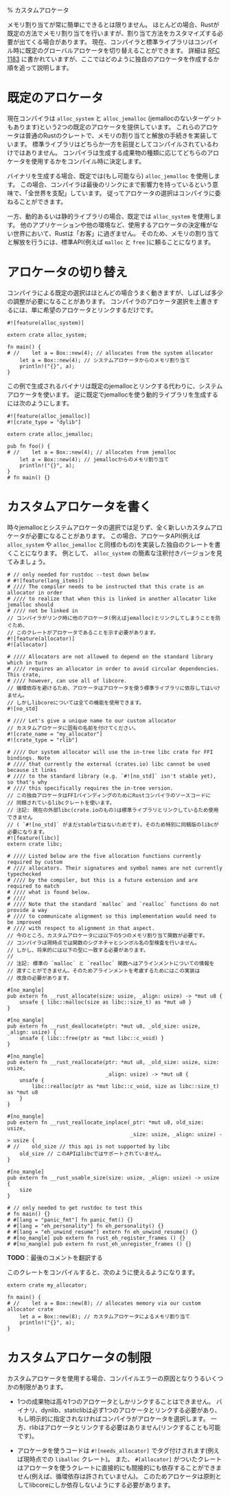 % カスタムアロケータ
<!-- % Custom Allocators -->

<!-- Allocating memory isn't always the easiest thing to do, and while Rust generally -->
<!-- takes care of this by default it often becomes necessary to customize how -->
<!-- allocation occurs. The compiler and standard library currently allow switching -->
<!-- out the default global allocator in use at compile time. The design is currently -->
<!-- spelled out in [RFC 1183][rfc] but this will walk you through how to get your -->
<!-- own allocator up and running. -->
メモリ割り当てが常に簡単にできるとは限りません。
ほとんどの場合、Rustが既定の方法でメモリ割り当てを行いますが、割り当て方法をカスタマイズする必要が出てくる場合があります。
現在、コンパイラと標準ライブラリはコンパイル時に既定のグローバルアロケータを切り替えることができます。
詳細は [RFC 1183][rfc] に書かれていますが、ここではどのように独自のアロケータを作成するか順を追って説明します。

[rfc]: https://github.com/rust-lang/rfcs/blob/master/text/1183-swap-out-jemalloc.md

<!-- # Default Allocator -->
# 既定のアロケータ


<!-- The compiler currently ships two default allocators: `alloc_system` and -->
<!-- `alloc_jemalloc` (some targets don't have jemalloc, however). These allocators -->
<!-- are normal Rust crates and contain an implementation of the routines to -->
<!-- allocate and deallocate memory. The standard library is not compiled assuming -->
<!-- either one, and the compiler will decide which allocator is in use at -->
<!-- compile-time depending on the type of output artifact being produced. -->
現在コンパイラは `alloc_system` と `alloc_jemalloc` (jemallocのないターゲットもあります)という2つの既定のアロケータを提供しています。
これらのアロケータは普通のRustのクレートで、メモリの割り当てと解放の手続きを実装しています。
標準ライブラリはどちらか一方を前提としてコンパイルされているわけではありません。
コンパイラは生成する成果物の種類に応じてどちらのアロケータを使用するかをコンパイル時に決定します。

<!-- Binaries generated by the compiler will use `alloc_jemalloc` by default (where -->
<!-- available). In this situation the compiler "controls the world" in the sense of -->
<!-- it has power over the final link. Primarily this means that the allocator -->
<!-- decision can be left up the compiler. -->
バイナリを生成する場合、既定では(もし可能なら) `alloc_jemalloc` を使用します。
この場合、コンパイラは最後のリンクにまで影響力を持っているという意味で、「全世界を支配」しています。
従ってアロケータの選択はコンパイラに委ねることができます。

<!-- Dynamic and static libraries, however, will use `alloc_system` by default. Here -->
<!-- Rust is typically a 'guest' in another application or another world where it -->
<!-- cannot authoritatively decide what allocator is in use. As a result it resorts -->
<!-- back to the standard APIs (e.g. `malloc` and `free`) for acquiring and releasing -->
<!-- memory. -->
一方、動的あるいは静的ライブラリの場合、既定では `alloc_system` を使用します。
他のアプリケーションや他の環境など、使用するアロケータの決定権がない世界において、Rustは「お客」に過ぎません。
そのため、メモリの割り当てと解放を行うには、標準API(例えば `malloc` と `free` )に頼ることになります。

<!-- # Switching Allocators -->
# アロケータの切り替え

<!-- Although the compiler's default choices may work most of the time, it's often -->
<!-- necessary to tweak certain aspects. Overriding the compiler's decision about -->
<!-- which allocator is in use is done simply by linking to the desired allocator: -->
コンパイラによる既定の選択はほとんどの場合うまく動きますが、しばしば多少の調整が必要になることがあります。
コンパイラのアロケータ選択を上書きするには、単に希望のアロケータとリンクするだけです。

```rust,no_run
#![feature(alloc_system)]

extern crate alloc_system;

fn main() {
# //    let a = Box::new(4); // allocates from the system allocator
    let a = Box::new(4); // システムアロケータからのメモリ割り当て
    println!("{}", a);
}
```

<!-- In this example the binary generated will not link to jemalloc by default but -->
<!-- instead use the system allocator. Conversely to generate a dynamic library which -->
<!-- uses jemalloc by default one would write: -->
この例で生成されるバイナリは既定のjemallocとリンクする代わりに、システムアロケータを使います。
逆に既定でjemallocを使う動的ライブラリを生成するには次のようにします。

```rust,ignore
#![feature(alloc_jemalloc)]
#![crate_type = "dylib"]

extern crate alloc_jemalloc;

pub fn foo() {
# //    let a = Box::new(4); // allocates from jemalloc
    let a = Box::new(4); // jemallocからのメモリ割り当て
    println!("{}", a);
}
# fn main() {}
```

<!-- # Writing a custom allocator -->
# カスタムアロケータを書く

<!-- Sometimes even the choices of jemalloc vs the system allocator aren't enough and -->
<!-- an entirely new custom allocator is required. In this you'll write your own -->
<!-- crate which implements the allocator API (e.g. the same as `alloc_system` or -->
<!-- `alloc_jemalloc`). As an example, let's take a look at a simplified and -->
<!-- annotated version of `alloc_system` -->
時々jemallocとシステムアロケータの選択では足りず、全く新しいカスタムアロケータが必要になることがあります。
この場合、アロケータAPI(例えば `alloc_system` や `alloc_jemalloc` と同様のもの)を実装した独自のクレートを書くことになります。
例として、 `alloc_system` の簡素な注釈付きバージョンを見てみましょう。

```rust,no_run
# // only needed for rustdoc --test down below
# #![feature(lang_items)]
# //// The compiler needs to be instructed that this crate is an allocator in order
# //// to realize that when this is linked in another allocator like jemalloc should
# //// not be linked in
// コンパイラがリンク時に他のアロケータ(例えばjemalloc)とリンクしてしまうことを防ぐため、
// このクレートがアロケータであることを示す必要があります。
#![feature(allocator)]
#![allocator]

# //// Allocators are not allowed to depend on the standard library which in turn
# //// requires an allocator in order to avoid circular dependencies. This crate,
# //// however, can use all of libcore.
// 循環依存を避けるため、アロケータはアロケータを使う標準ライブラリに依存してはいけません。
// しかしlibcoreについては全ての機能を使用できます。
#![no_std]

# //// Let's give a unique name to our custom allocator
// カスタムアロケータに固有の名前を付けてください。
#![crate_name = "my_allocator"]
#![crate_type = "rlib"]

# //// Our system allocator will use the in-tree libc crate for FFI bindings. Note
# //// that currently the external (crates.io) libc cannot be used because it links
# //// to the standard library (e.g. `#![no_std]` isn't stable yet), so that's why
# //// this specifically requires the in-tree version.
// この独自アロケータはFFIバインディングのためにRustコンパイラのソースコードに
// 同梱されているlibcクレートを使います。
// 注記: 現在の外部libc(crate.ioのもの)は標準ライブラリとリンクしているため使用できません
// ( `#![no_std]` がまだstableではないためです)。そのため特別に同梱版のlibcが必要になります。
#![feature(libc)]
extern crate libc;

# //// Listed below are the five allocation functions currently required by custom
# //// allocators. Their signatures and symbol names are not currently typechecked
# //// by the compiler, but this is a future extension and are required to match
# //// what is found below.
# ////
# //// Note that the standard `malloc` and `realloc` functions do not provide a way
# //// to communicate alignment so this implementation would need to be improved
# //// with respect to alignment in that aspect.
// 今のところ、カスタムアロケータには以下の5つのメモリ割り当て関数が必要です。
// コンパイラは現時点では関数のシグネチャとシンボル名の型検査を行いません。
// しかし、将来的には以下の型に一致する必要があります。
//
// 注記: 標準の `malloc` と `realloc` 関数へはアラインメントについての情報を
// 渡すことができません。そのためアラインメントを考慮するためにはこの実装は
// 改良の必要があります。

#[no_mangle]
pub extern fn __rust_allocate(size: usize, _align: usize) -> *mut u8 {
    unsafe { libc::malloc(size as libc::size_t) as *mut u8 }
}

#[no_mangle]
pub extern fn __rust_deallocate(ptr: *mut u8, _old_size: usize, _align: usize) {
    unsafe { libc::free(ptr as *mut libc::c_void) }
}

#[no_mangle]
pub extern fn __rust_reallocate(ptr: *mut u8, _old_size: usize, size: usize,
                                _align: usize) -> *mut u8 {
    unsafe {
        libc::realloc(ptr as *mut libc::c_void, size as libc::size_t) as *mut u8
    }
}

#[no_mangle]
pub extern fn __rust_reallocate_inplace(_ptr: *mut u8, old_size: usize,
                                        _size: usize, _align: usize) -> usize {
# //    old_size // this api is not supported by libc
    old_size // このAPIはlibcではサポートされていません。
}

#[no_mangle]
pub extern fn __rust_usable_size(size: usize, _align: usize) -> usize {
    size
}

# // only needed to get rustdoc to test this
# fn main() {}
# #[lang = "panic_fmt"] fn panic_fmt() {}
# #[lang = "eh_personality"] fn eh_personality() {}
# #[lang = "eh_unwind_resume"] extern fn eh_unwind_resume() {}
# #[no_mangle] pub extern fn rust_eh_register_frames () {}
# #[no_mangle] pub extern fn rust_eh_unregister_frames () {}
```

**TODO**：最後のコメントを翻訳する

<!-- After we compile this crate, it can be used as follows: -->
このクレートをコンパイルすると、次のように使えるようになります。

```rust,ignore
extern crate my_allocator;

fn main() {
# //    let a = Box::new(8); // allocates memory via our custom allocator crate
    let a = Box::new(8); // カスタムアロケータによるメモリ割り当て
    println!("{}", a);
}
```

<!-- # Custom allocator limitations -->
# カスタムアロケータの制限

<!-- There are a few restrictions when working with custom allocators which may cause -->
<!-- compiler errors: -->
カスタムアロケータを使用する場合、コンパイルエラーの原因となりうるいくつかの制限があります。

<!-- * Any one artifact may only be linked to at most one allocator. Binaries, -->
<!--   dylibs, and staticlibs must link to exactly one allocator, and if none have -->
<!--   been explicitly chosen the compiler will choose one. On the other hand rlibs -->
<!--   do not need to link to an allocator (but still can). -->
* 1つの成果物は高々1つのアロケータとしかリンクすることはできません。
  バイナリ、dynlib、staticlibは必ず1つのアロケータとリンクする必要があり、もし明示的に指定されなければコンパイラがアロケータを選択します。
  一方、rlibはアロケータとリンクする必要はありません(リンクすることも可能です)。

<!-- * A consumer of an allocator is tagged with `#![needs_allocator]` (e.g. the -->
<!--   `liballoc` crate currently) and an `#[allocator]` crate cannot transitively -->
<!--   depend on a crate which needs an allocator (e.g. circular dependencies are not -->
<!--   allowed). This basically means that allocators must restrict themselves to -->
<!--   libcore currently. -->
* アロケータを使うコードは `#![needs_allocator]` でタグ付けされます(例えば現時点での `liballoc` クレート)。
  また、 `#[allocator]` がついたクレートはアロケータを使うクレートに直接的にも間接的にも依存することができません(例えば、循環依存は許されていません)。
  このためアロケータは原則としてlibcoreにしか依存しないようにする必要があります。

